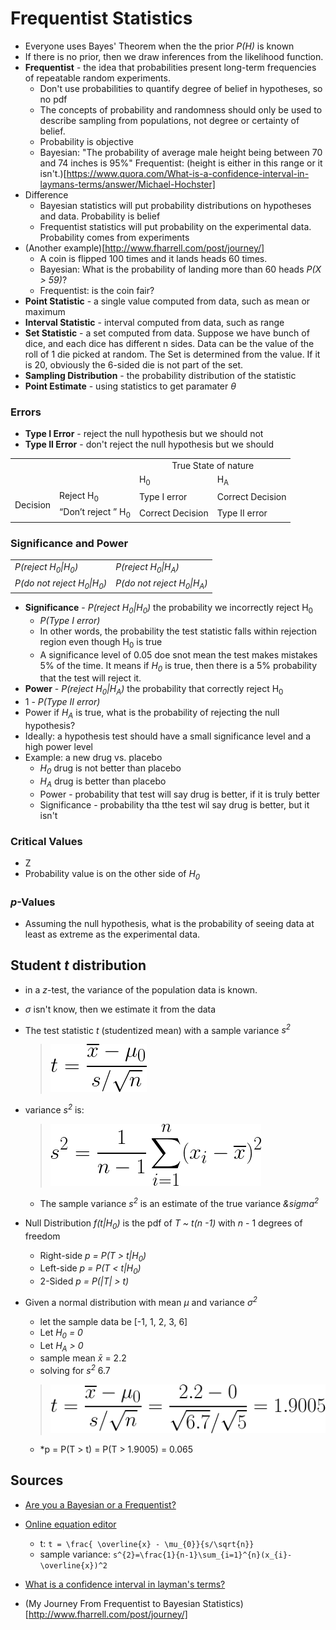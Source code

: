 # Frequentist Statistics

* Everyone uses Bayes' Theorem when the the prior *P(H)* is known
* If there is no prior, then we draw inferences from the likelihood function.
* **Frequentist** - the idea that probabilities present long-term frequencies of repeatable random experiments.
  * Don't use probabilities to quantify degree of belief in hypotheses, so no pdf
  * The concepts of probability and randomness should only be used to describe sampling from populations, not degree or certainty of belief.
  * Probability is objective
  * Bayesian: "The probability of average male height being between 70 and 74 inches is 95%" Frequentist: (height is either in this range or it isn't.)[https://www.quora.com/What-is-a-confidence-interval-in-laymans-terms/answer/Michael-Hochster]
* Difference
  * Bayesian statistics will put probability distributions on hypotheses and data. Probability is belief
  * Frequentist statistics will put probability on the experimental data. Probability comes from experiments
* (Another example)[http://www.fharrell.com/post/journey/]
  * A coin is flipped 100 times and it lands heads 60 times.
  * Bayesian: What is the probability of landing more than 60 heads *P(X > 59)*?
  * Frequentist: is the coin fair?
* **Point Statistic** - a single value computed from data, such as mean or maximum
* **Interval Statistic** - interval computed from data, such as range
* **Set Statistic** - a set computed from data. Suppose we have bunch of dice, and each dice has different n sides. Data can be the value of the roll of 1 die picked at random. The Set is determined from the value. If it is 20, obviously the 6-sided die is not part of the set.
* **Sampling Distribution** - the probability distribution of the statistic
* **Point Estimate** - using statistics to get paramater *&theta;*

### Errors

* **Type I Error** - reject the null hypothesis but we should not
* **Type II Error** - don't reject the null hypothesis but we should

<table>
  <tr>
    <td colspan='2' rowspan='2'></td>
    <td colspan='2' align='center'>True State of nature</td>
  </tr>
  <tr>
    <td>H<sub>0</sub></td>
    <td>H<sub>A</sub></td>
  </tr>
  <tr>
    <td rowspan='2'>Decision</td>
    <td>Reject H<sub>0</sub></td>
    <td>Type I error</td>
    <td>Correct Decision</td>
  </tr>
  <tr>
    <td>&ldquo;Don&rsquo;t reject &rdquo; H<sub>0</sub></td>
    <td>Correct Decision</td>
    <td>Type II error</td>
  </tr>
</table>

### Significance and Power

<table>
  <tr>
    <td><em>P(reject H<sub>0</sub>|H<sub>0</sub>)<em></td>
    <td><em>P(reject H<sub>0</sub>|H<sub>A</sub>)<em></td>
  </tr>
  <tr>
    <td><em>P(do not reject H<sub>0</sub>|H<sub>0</sub>)<em></td>
    <td><em>P(do not reject H<sub>0</sub>|H<sub>A</sub>)<em></td>
  </tr>
</table>

* **Significance** - *P(reject H<sub>0</sub>|H<sub>0</sub>)* the probability we incorrectly reject H<sub>0</sub>
  * *P(Type I error)*
  * In other words, the probability the test statistic falls within rejection region even though H<sub>0</sub> is true
  * A significance level of 0.05 doe snot mean the test makes mistakes 5% of the time. It means if *H<sub>0</sub>* is true, then there is a 5% probability that the test will reject it.
* **Power** - *P(reject H<sub>0</sub>|H<sub>A</sub>)* the probability that correctly reject H<sub>0</sub>
 * 1 - *P(Type II error)*
 * Power if *H<sub>A</sub>* is true, what is the probability of rejecting the null hypothesis?
* Ideally: a hypothesis test should have a small significance level and a high power level
* Example: a new drug vs. placebo
  * *H<sub>0</sub>* drug is not better than placebo
  * *H<sub>A</sub>* drug is better than placebo
  * Power - probability that test will say drug is better, if it is truly better
  * Significance - probability tha tthe test wil say drug is better, but it isn't

### Critical Values

* Z
* Probability value is on the other side of *H<sub>0</sub>*

### *p*-Values

* Assuming the null hypothesis, what is the probability of seeing data at least as extreme as the experimental data.

## Student *t* distribution

* in a *z*-test, the variance of the population data is known.
* *&sigma;* isn't know, then we estimate it from the data

* The test statistic *t* (studentized mean) with a sample variance *s<sup>2</sup>*
  > ![t](./img/36d04a3e-462f-4629-8629-65d9a3acc276.png)
* variance *s<sup>2</sup>* is:
  > ![sample variance](./img/3d1c5ddb-cd37-41d8-a84a-3f3a32198636.png)
  * The sample variance *s<sup>2</sup>* is an estimate of the true variance *&sigma<sup>2</sup>*
* Null Distribution *f(t|H<sub>0</sub>)* is the pdf of *T ~ t(n -1)* with *n* - 1 degrees of freedom
  * Right-side *p = P(T > t|H<sub>0</sub>)*
  * Left-side *p = P(T < t|H<sub>0</sub>)*
  * 2-Sided *p = P(|T| > t)*
* Given a normal distribution with mean *&mu;* and variance *&sigma;<sup>2</sup>*
  * let the sample data be [-1, 1, 2, 3, 6]
  * Let *H<sub>0</sub> = 0*
  * Let *H<sub>A</sub> > 0*
  * sample mean *x&#x0304;* = 2.2
  * solving for *s<sup>2</sup>*  6.7
  > ![t example](./img/bd2c1b0f-c96a-4cb4-b0d5-504b6347b41a.png)
  * *p = P(T > t) = P(T > 1.9005) = 0.065


## Sources
  * [Are you a Bayesian or a Frequentist?](https://www.behind-the-enemy-lines.com/2008/01/are-you-bayesian-or-frequentist-or.html)

* [Online equation editor](http://www.sciweavers.org/free-online-latex-equation-editor)
  * t: `t = \frac{ \overline{x} - \mu_{0}}{s/\sqrt{n}}`
  * sample variance: `s^{2}=\frac{1}{n-1}\sum_{i=1}^{n}(x_{i}-\overline{x})^2`
* [What is a confidence interval in layman's terms?](https://www.quora.com/What-is-a-confidence-interval-in-laymans-terms/answer/Michael-Hochster)
* (My Journey From Frequentist to Bayesian Statistics)[http://www.fharrell.com/post/journey/]
